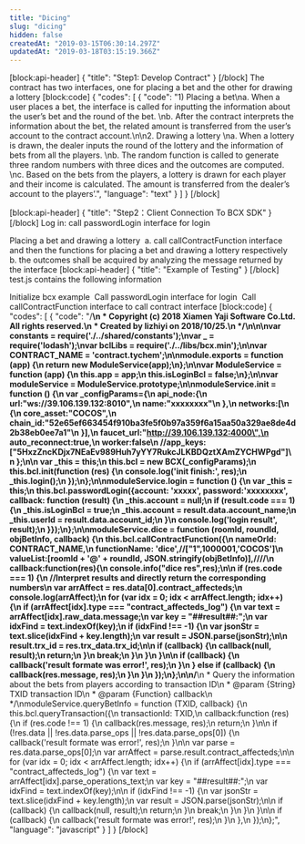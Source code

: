```yaml
---
title: "Dicing"
slug: "dicing"
hidden: false
createdAt: "2019-03-15T06:30:14.297Z"
updatedAt: "2019-03-18T03:15:19.366Z"
---
```

[block:api-header]
{
  "title": "Step1: Develop Contract"
}
[/block]
The contract has two interfaces, one for placing a bet and the other for drawing a lottery
[block:code]
{
  "codes": [
    {
      "code": "1) Placing a bet\na. When a user places a bet, the interface is called for inputting the information about the user’s bet and the round of the bet. \nb. After the contract interprets the information about the bet, the related amount is transferred from the user’s account to the contract account.\n\n2. Drawing a lottery \na. When a lottery is drawn, the dealer inputs the round of the lottery and the information of bets from all the players. \nb. The random function is called to generate three random numbers with three dices and the outcomes are computed. \nc. Based on the bets from the players, a lottery is drawn for each player and their income is calculated. The amount is transferred from the dealer’s account to the players’.",
      "language": "text"
    }
  ]
}
[/block]

[block:api-header]
{
  "title": "Step2：Client Connection To BCX SDK"
}
[/block]
Log in: call passwordLogin interface for login

Placing a bet and drawing a lottery 
a. call callContractFunction interface and then the functions for placing a bet and drawing a lottery respectively  
b. the outcomes shall be acquired by analyzing the message returned by the interface
[block:api-header]
{
  "title": "Example of Testing"
}
[/block]
test.js contains the following information

Initialize bcx example
 Call passwordLogin interface for login 
Call callContractFunction interface to call contract interface
[block:code]
{
  "codes": [
    {
      "code": "/**\n * Copyright (c) 2018 Xiamen Yaji Software Co.Ltd. All rights reserved.\n * Created by lizhiyi on 2018/10/25.\n */\n\n\nvar constants = require('./../shared/constants');\nvar _ = require('lodash');\nvar bclLibs = require('./../libs/bcx.min');\n\nvar CONTRACT_NAME = 'contract.tychem';\n\nmodule.exports = function (app) {\n    return new ModuleService(app);\n};\n\nvar ModuleService = function (app) {\n    this.app = app;\n    this.isLoginBcl = false;\n};\n\nvar moduleService = ModuleService.prototype;\n\nmoduleService.init = function () {\n    var _configParams={\n        api_node:{\n            url:\"ws://39.106.139.132:8010\",\n            name:\"xxxxxxxx\"\n        },\n        networks:[\n        {\n            core_asset:\"COCOS\",\n            chain_id:\"52e65ef663454f910ba3fe5f0b97a359f6a15aa50a329ae8de4d2b38eb0ee7a1\"\n        }],\n        faucet_url:\"http://39.106.139.132:4000\",\n        auto_reconnect:true,\n        worker:false\n        //app_keys:[\"5HxzZncKDjx7NEaEv989Huh7yYY7RukcJLKBDQztXAmZYCHWPgd\"]\n    };\n\n    var _this = this;\n    this.bcl = new BCX(_configParams);\n    this.bcl.init(function (res) {\n        console.log('init finish:', res);\n        _this.login();\n    });\n};\n\nmoduleService.login = function () {\n    var _this = this;\n    this.bcl.passwordLogin({account: 'xxxxx', password:'xxxxxxxx',  callback: function (result) {\n        _this.account = null;\n        if (result.code === 1) {\n            _this.isLoginBcl = true;\n            _this.account = result.data.account_name;\n            _this.userId = result.data.account_id;\n        }\n        console.log('login result', result);\n    }});\n};\n\nmoduleService.dice = function (roomId, roundId, objBetInfo, callback) {\n    this.bcl.callContractFunction({\n        nameOrId: CONTRACT_NAME,\n        functionName: 'dice',//[\"1\",1000001,'COCOS']\n        valueList:[roomId + '@' + roundId, JSON.stringify(objBetInfo)],////\n        callback:function(res){\n            console.info(\"dice res\",res);\n\n            if (res.code === 1) {\n                //Interpret results and directly return the corresponding numbers\n                var arrAffect = res.data[0].contract_affecteds;\n                console.log(arrAffect);\n                for (var idx = 0; idx < arrAffect.length; idx++) {\n                    if (arrAffect[idx].type === \"contract_affecteds_log\") {\n                        var text = arrAffect[idx].raw_data.message;\n                        var key = \"##result##:\";\n                        var idxFind = text.indexOf(key);\n                        if (idxFind !== -1) {\n                            var jsonStr = text.slice(idxFind + key.length);\n                            var result = JSON.parse(jsonStr);\n\n                            result.trx_id = res.trx_data.trx_id;\n\n                            if (callback) {\n                                callback(null, result);\n                                return;\n                            }\n                            break;\n                        }\n                    }\n                }\n\n                if (callback) {\n                    callback('result formate was error!', res);\n                }\n            } else if (callback) {\n                callback(res.message, res);\n            }\n        }\n    });\n};\n\n/**\n * Query the information about the bets from players according to transaction ID\n * @param {String} TXID transaction ID\n * @param {Function} callback\n */\nmoduleService.queryBetInfo = function (TXID, callback) {\n    this.bcl.queryTransaction({\n        transactionId: TXID,\n        callback:function (res) {\n            if (res.code !== 1) {\n                callback(res.message, res);\n                return;\n            }\n\n            if (!res.data || !res.data.parse_ops || !res.data.parse_ops[0]) {\n                callback('result formate was error!', res);\n            }\n\n            var parse =  res.data.parse_ops[0];\n            var arrAffect = parse.result.contract_affecteds;\n\n            for (var idx = 0; idx < arrAffect.length; idx++) {\n                if (arrAffect[idx].type === \"contract_affecteds_log\") {\n                    var text = arrAffect[idx].parse_operations_text;\n                    var key = \"##result##:\";\n                    var idxFind = text.indexOf(key);\n\n                    if (idxFind !== -1) {\n                        var jsonStr = text.slice(idxFind + key.length);\n                        var result = JSON.parse(jsonStr);\n\n                        if (callback) {\n                            callback(null, result);\n                            return;\n                        }\n                        break;\n                    }\n                }\n            }\n\n            if (callback) {\n                callback('result formate was error!', res);\n            }\n        },\n    });\n};",
      "language": "javascript"
    }
  ]
}
[/block]